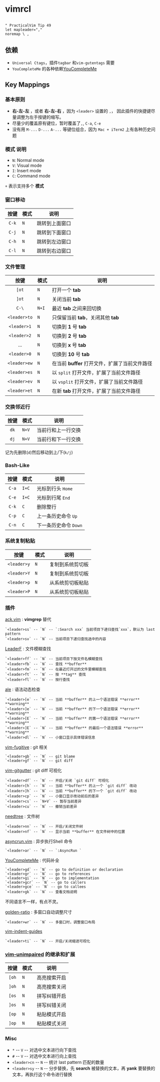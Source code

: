 # vimrcI

## <leader>

```
" PracticalVim Tip 49
let mapleader="," 
noremap \ ,
```

## 依赖

- `Universal Ctags`，插件`tagbar` 和`vim-gutentags` 需要
- `YouCompleteMe` 的各种依赖[YouCompleteMe](https://github.com/ycm-core/YouCompleteMe#installation)

## Key Mappings

### 基本原则

- **右-左-左** ，或者 **右-左-右** ，因为 `<leader>` 设置的 `,`，
因此插件的快捷键尽量调整为左手按键的缩写。
- 尽量少的覆盖原有键位，暂时覆盖了`,`, `C-a`, `C-e`
- 没有用 `M-...` `D-...` `A-...` 等键位组合，因为 `Mac + iTerm2` 上有各种历史问题


### **模式** 说明

- `N`: Normal mode
- `V`: Visual mode
- `I`: Insert mode
- `C`: Command mode

`+` 表示支持多个 **模式**


### 窗口移动

| 按键 | 模式 | 说明 |
|:----:| ---  | --- |
| `C-k` | `N` | 跳转到上面窗口 |
| `C-j` | `N` | 跳转到下面窗口 |
| `C-h` | `N` | 跳转到左边窗口 |
| `C-l` | `N` | 跳转到右边窗口 |


### 文件管理

| 按键 | 模式 | 说明 |
| :---: | --- | --- |
| `[ot` | `N` | 打开一个 **tab**  |
| `]ot` | `N` | 关闭当前 **tab** |
| `C-\` | `N+I` | 最近 **tab** 之间来回切换 |
| `<leader>to` | `N` | 只保留当前 **tab**，关闭其他 **tab** |
| `<leader>1` | `N` | 切换到 **1** 号 **tab**  |
| `<leader>2` | `N` | 切换到 **2** 号 **tab**  |
| ... | `N` | 切换到 **x** 号 **tab**  |
| `<leader>0` | `N` | 切换到 **10** 号 **tab**  |
| `<leader>ew` | `N` | 在当前 **buffer** 打开文件，扩展了当前文件路径 |
| `<leader>es` | `N` | 以 `split` 打开文件，扩展了当前文件路径  |
| `<leader>ev` | `N` | 以 `vsplit` 打开文件，扩展了当前文件路径  |
| `<leader>et` | `N` | 在新 **tab** 打开文件，扩展了当前文件路径  |


### 交换邻近行

| 按键 | 模式 | 说明 |
| :--: | --- | --- |
| `dk` | `N+V` | 当前行和上一行交换 |
| `dj` | `N+V` | 当前行和下一行交换 |

记为先删除(`d`)然后移动到上/下(`k/j`)


### Bash-Like

| 按键 | 模式 | 说明 |
| :--: | --- | --- |
| `C-a` | `I+C` | 光标到行头 `Home` |
| `C-e` | `I+C` | 光标到行尾 `End` |
| `C-k` | `C` | 删除整行 |
| `C-p` | `C` | 上一条历史命令 `Up` |
| `C-n` | `C` | 下一条历史命令 `Down` |


### 系统复制粘贴

| 按键 | 模式 | 说明 |
| :--: | --- | --- |
| `<leader>y` | `N` | 复制到系统剪切板 |
| `<leader>Y` | `N` | 复制到系统剪切板 |
| `<leader>p` | `N` | 从系统剪切板粘贴 |
| `<leader>P` | `N` | 从系统剪切板粘贴 |


### 插件

[ack.vim](https://github.com/mileszs/ack.vim) : **vimgrep** 替代

    `<leader>ss` -- `N` -- `:Search xxx` 当前项目下递归查找`xxx`，默认为 last pattern
    `<leader>sv` -- `N` -- 当前项目下递归查找选中的内容


[LeaderF](https://github.com/Yggdroot/LeaderF) : 文件模糊查找

    `<leader>ff` -- `N` -- 当前项目下按文件名模糊查找
    `<leader>fb` -- `N` -- 查找 **buffer**
    `<leader>fm` -- `N` -- 在最近打开过的文件里模糊查找
    `<leader>ft` -- `N` -- 按 **tag** 查找
    `<leader>fl` -- `N` -- 按行查找


[ale](https://github.com/dense-analysis/ale) : 语法动态检查

    `<leader>[e` -- `N` -- 当前 **buffer** 的上一个语法错误 **error** **warning** 
    `<leader>]e` -- `N` -- 当前 **buffer** 的下一个语法错误 **error** **warning** 
    `<leader>[E` -- `N` -- 当前 **buffer** 的第一个语法错误 **error** **warning** 
    `<leader>]E` -- `N` -- 当前 **buffer** 的最后一个语法错误 **error** **warning** 
    `<leader>dl` -- `N` -- 小窗口显示具体错误信息


[vim-fugitive](https://github.com/tpope/vim-fugitive) : git 相关

    `<leader>gb` -- `N` -- git blame
    `<leader>gf` -- `N` -- git diff


[vim-gitgutter](https://github.com/airblade/vim-gitgutter) : git diff 可视化

    `<leader>df` -- `N` -- 开启/关闭 `git diff` 可视化
    `<leader>[h` -- `N` -- 当前 **buffer** 的上一个 `git diff` 改动
    `<leader>]h` -- `N` -- 当前 **buffer** 的下一个 `git diff` 改动
    `<leader>cp` -- `N` -- 小窗口显示改动前后的差异
    `<leader>cs` -- `N+V` -- 暂存当前差异
    `<leader>cu` -- `N` -- 撤销当前差异


[needtree](https://github.com/preservim/nerdtree) : 文件树

    `<leader>nn` -- `N` -- 开启/关闭文件树
    `<leader>nf` -- `N` -- 显示当前 **buffer** 在文件树中的位置


[asyncrun.vim](https://github.com/skywind3000/asyncrun.vim) : 异步执行Shell 命令

    `<leader>ar` -- `N` -- `:AsyncRun `


[YouCompleteMe](https://github.com/ycm-core/YouCompleteMe) : 代码补全

    `<leader>gd` -- `N` -- go to definition or declaration
    `<leader>gr` -- `N` -- go to references
    `<leader>gi` -- `N` -- go to implementation
    `<leader>gcr` -- `N` -- go to callers
    `<leader>gce` -- `N` -- go to callees
    `<leader>gk` -- `N` -- 查看文档说明

不同语言不一样，有点不灵。


[golden-ratio](https://github.com/roman/golden-ratio) : 多窗口自动调整尺寸

    `<leader>wr` -- `N` -- 多窗口时，调整窗口布局


[vim-indent-guides](https://github.com/nathanaelkane/vim-indent-guides)

    `<leader>ti` -- `N` -- 开启/关闭缩进可视化


### [vim-unimpaired](https://github.com/tpope/vim-unimpaired) 的继承和扩展

| 按键 | 模式 | 说明 |
| :--: | --- | --- |
| `[oh` | `N` | 高亮搜索开启 |
| `]oh` | `N` | 高亮搜索关闭 |
| `[os` | `N` | 拼写纠错开启 |
| `]os` | `N` | 拼写纠错关闭 |
| `[op` | `N` | 粘贴模式开启 |
| `]op` | `N` | 粘贴模式关闭 |


### Misc

- `*` -- `V` -- 对选中文本进行向下查找
- `#` -- `V` -- 对选中文本进行向上查找
- `<leader>cn` -- `N` -- 统计 last pattern 匹配的数量
- `<leader>sy` -- `N` -- 分步替换，先 **search** 被替换的文本，再 **yank** 要替换的文本，再执行这个命令进行替换

